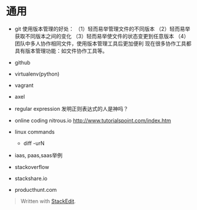 
# 通用
*	git
使用版本管理的好处：
（1）轻而易举管理文件的不同版本
（2）轻而易举获取不同版本之间的变化
（3）轻而易举使文件的状态变更到任意版本
（4）团队中多人协作相同文件，使用版本管理工具后更加便利
现在很多协作工具都具有版本管理功能：如文件协作工具等。

*	github
*	virtualenv(python)
*	vagrant
*	axel
*	regular expression
发明正则表达式的人是神吗？

*	online coding
nitrous.io
http://www.tutorialspoint.com/index.htm

*	linux commands
	*	diff -urN

* iaas, paas,saas举例

* stackoverflow

* stackshare.io

*  producthunt.com


> Written with [StackEdit](https://stackedit.io/).